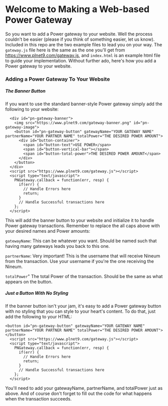# Welcome to Making a Web-based Power Gateway

So you want to add a Power gateway to your website. Well the process couldn't be easier (please if you think of something easier, let us know). Included in this repo are the two example files to lead you on your way. The `gateway.js` file here is the same as the one you'll get from https://www.plnet9.com/gateway.js, and `index.html` is an example html file to guide your implementation. Without further ado, here's how you add a Power gateway to your website.

### Adding a Power Gateway To Your Website

##### The Banner Button

If you want to use the standard banner-style Power gateway simply add the following to your website:

```
  <div id="pn-gateway-banner">
    <img src="https://www.plnet9.com/gateway-banner.png" id="pn-gateway-image">
    <button id="pn-gateway-button" gatewayName="YOUR GATEWAY NAME" partnerName="YOUR PARTNER NAME" totalPower="THE DESIRED POWER AMOUNT">
      <div id="button-container">
        <span id="button-text">USE POWER</span>
        <span id="button-vertical-bar"></span>
        <span id="button-total-power">THE DESIRED POWER AMOUNT</span>
      </div>
    </button>
  </div>
  <script src="https://www.plnet9.com/gateway.js"></script>
  <script type="text/javascript">
    PNGateway.callback = function(err, resp) {
      if(err) {
        // Handle Errors here
        return;
      }
      // Handle Successful transactions here
    };
  </script>
``` 

This will add the banner button to your website and initialize it to handle Power gateway transactions. Remember to replace the all caps above with your desired names and Power amounts:

`gatewayName`: This can be whatever you want. Should be named such that having many gateways leads you back to this one.

`partnerName`: Very important! This is the username that will receive Nineum from the transaction. Use your username if you're the one receiving the Nineum.

`totalPower`" The total Power of the transaction. Should be the same as what appears on the button.

##### Just a Button With No Styling

If the banner button isn't your jam, it's easy to add a Power gateway button with no styling that you can style to your heart's content. To do that, just add the following to your HTML:

```
<button id="pn-gateway-button" gatewayName="YOUR GATEWAY NAME" partnerName="YOUR PARTNER NAME" totalPower="THE DESIRED POWER AMOUNT">
</button>
  <script src="https://www.plnet9.com/gateway.js"></script>
  <script type="text/javascript">
    PNGateway.callback = function(err, resp) {
      if(err) {
        // Handle Errors here
        return;
      }
      // Handle Successful transactions here
    };
  </script>
```

You'll need to add your gatewayName, partnerName, and totalPower just as above. And of course don't forget to fill out the code for what happens when the transaction succeeds. 
